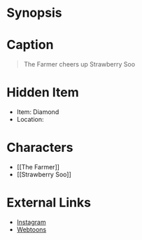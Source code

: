 # Synopsis


# Caption
> The Farmer cheers up Strawberry Soo

# Hidden Item
* Item: Diamond
* Location: <spoiler></spoiler>

# Characters
* [[The Farmer]]
* [[Strawberry Soo]]

# External Links
* [Instagram](https://www.instagram.com/p/B82FhjdH5Y9/)
* [Webtoons](https://www.webtoons.com/en/challenge/twistwood-tales/33-what-grows/viewer?title_no=344740&episode_no=36)
